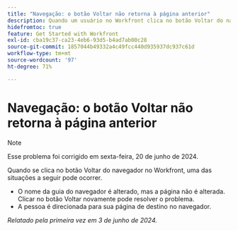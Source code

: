 ```yaml
---
title: "Navegação: o botão Voltar não retorna à página anterior"
description: Quando um usuário no Workfront clica no botão Voltar do navegador, ele não funciona conforme esperado.
hidefromtoc: true
feature: Get Started with Workfront
exl-id: cba19c37-ca23-4eb6-93d5-b4ad7ab00c28
source-git-commit: 1857044b49332a4c49fcc440d935937dc937c61d
workflow-type: tm+mt
source-wordcount: '97'
ht-degree: 71%

---
```


# Navegação: o botão Voltar não retorna à página anterior

>[!NOTE]
>
>Esse problema foi corrigido em sexta-feira, 20 de junho de 2024.

Quando se clica no botão Voltar do navegador no Workfront, uma das situações a seguir pode ocorrer.

* O nome da guia do navegador é alterado, mas a página não é alterada. Clicar no botão Voltar novamente pode resolver o problema.
* A pessoa é direcionada para sua página de destino no navegador.

_Relatado pela primeira vez em 3 de junho de 2024._
